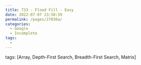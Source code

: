 ```yaml
---
title: 733 - Flood Fill - Easy
date: 2022-07-07 23:58:59
permalink: /pages/27036a/
categories:
  - Google
  - Incomplete
tags:
  - 
---
```

tags: [Array, Depth-First Search, Breadth-First Search, Matrix]